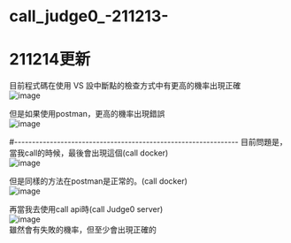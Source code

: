 # call_judge0_-211213-

#  211214更新
目前程式碼在使用 VS 設中斷點的檢查方式中有更高的機率出現正確  
![image](https://user-images.githubusercontent.com/50321176/145887165-dd3916fb-0556-4404-82da-a3ad53a6f74c.png)  

但是如果使用postman，更高的機率出現錯誤  
![image](https://user-images.githubusercontent.com/50321176/145888981-45c952f5-1fa3-4c15-9024-a09ec6880cef.png)


#---------------------------------------------------------------
目前問題是，當我call的時候，最後會出現這個(call docker)  
![image](https://user-images.githubusercontent.com/50321176/145726105-6e6baf39-a3fc-4d6b-a3c0-4752b4cf05aa.png)  
  
  
但是同樣的方法在postman是正常的。(call docker)  
![image](https://user-images.githubusercontent.com/50321176/145726134-b88a56cd-489f-4518-ab32-c1e7c1d12a3f.png)  
    

再當我去使用call api時(call Judge0 server)  
![image](https://user-images.githubusercontent.com/50321176/145726275-f2079f15-e900-4e3e-bf01-896e1c609564.png)  
雖然會有失敗的機率，但至少會出現正確的  


 
